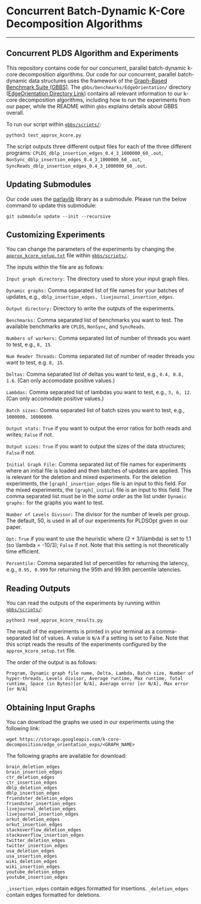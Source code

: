 # Concurrent Batch-Dynamic K-Core Decomposition Algorithms
--------

Concurrent PLDS Algorithm and Experiments
--------

This repository contains code for our concurrent, parallel batch-dynamic k-core
decomposition algorithms. Our code for our concurrent, parallel batch-dynamic data
structures uses the framework of the [Graph-Based Benchmark Suite (GBBS)](https://github.com/ParAlg/gbbs).
The `gbbs/benchmarks/EdgeOrientation/` directory ([EdgeOrientation Directory Link](./gbbs/benchmarks/EdgeOrientation/README.md)) contains all relevant information
to our k-core decomposition algorithms, including how to run the experiments
from our paper, while the README within `gbbs` explains details about GBBS overall.

To run our script within [`gbbs/scripts/`](./gbbs/scripts):

```
python3 test_approx_kcore.py
```

The script outputs three different output files for each of the three different
programs: `CPLDS_dblp_insertion_edges_0.4_3_1000000_60_.out`,
`NonSync_dblp_insertion_edges_0.4_3_1000000_60_.out`,
`SyncReads_dblp_insertion_edges_0.4_3_1000000_60_.out`.

Updating Submodules
--------

Our code uses the [parlaylib](https://github.com/cmuparlay/parlaylib) library as a submodule. Please run the below command to update this submodule:

```
git submodule update --init --recursive
```

Customizing Experiments
--------

You can change the parameters of the experiments by changing the
[`approx_kcore_setup.txt`](./gbbs/scripts/approx_kcore_setup.txt) file within
[`gbbs/scripts/`](./gbbs/scripts).

The inputs within the file are as follows:

`Input graph directory:` The directory used to store your input graph files.

`Dynamic graphs:` Comma separated list of file names for your batches of
updates, e.g., `dblp_insertion_edges, livejournal_insertion_edges`.

`Output directory:` Directory to write the outputs of the experiments.

`Benchmarks:` Comma separated list of benchmarks you want to test. The available benchmarks
are `CPLDS`, `NonSync`, and `SyncReads`.

`Numbers of workers:` Comma separated list of number of threads you want
to test, e.g., `8, 15`.

`Num Reader Threads:` Comma separated list of number of reader threads you want to
test, e.g. `8, 15`.

`Deltas:` Comma separated list of deltas you want to test, e.g., `0.4, 0.8,
1.6`. (Can only accomodate positive values.)

`Lambdas:` Comma separated list of lambdas you want to test, e.g., `3, 6, 12`.
(Can only accomodate positive values.)

`Batch sizes:` Comma separated list of batch sizes you want to test, e.g.,
`1000000, 10000000`.

`Output stats:` `True` if you want to output the error ratios for both reads and
writes; `False` if not.

`Output sizes:` `True` if you want to output the sizes of the data structures;
`False` if not.

`Initial Graph File:` Comma separated list of file names for experiments where
an initial file is loaded and then batches of updates are applied. This is
relevant for the deletion and mixed experiments. For the deletion experiments,
the `[graph]_insertion_edges` file is an input to this field. For the mixed
experiments, the `[graph]_initial` file is an input to this field. The comma
separated list must be in the *same order* as the list under `Dynamic graphs:` for the graphs
you want to test.

`Number of Levels Divisor:` The divisor for the number of levels per group. The
default, 50, is used in all of our experiments for PLDSOpt given in our paper.

`Opt:` `True` if you want to use the heuristic where (2 + 3/\lambda) is set to
1.1 (so \lambda = -10/3); `False` if not.
Note that this setting is not theoretically time efficient.

`Percentile:` Comma separated list of percentiles for returning the latency, e.g.,
`0.95, 0.999` for returning the 95th and 99.9th percentile latencies.

Reading Outputs
--------

You can read the outputs of the experiments by running within [`gbbs/scripts/`](./gbbs/scripts):


```
python3 read_approx_kcore_results.py
```

The result of the experiments is printed in your terminal as a comma-separated list of values.
A value is `N/A` if a setting is set to False. Note that this script reads the results of the
experiments configured by the `approx_kcore_setup.txt` file.

The order of the output is as follows:

```
Program, Dynamic graph file name, Delta, Lambda, Batch size, Number of hyper-threads, Levels divisor, Average runtime, Max runtime, Total runtime, Space (in Bytes)[or N/A], Average error [or N/A], Max error [or N/A]
```

Obtaining Input Graphs
--------

You can download the graphs we used in our experiments using the following link:

```
wget https://storage.googleapis.com/k-core-decomposition/edge_orientation_exps/<GRAPH_NAME>
```

The following graphs are available for download:

```
brain_deletion_edges
brain_insertion_edges
ctr_deletion_edges
ctr_insertion_edges
dblp_deletion_edges
dblp_insertion_edges
friendster_deletion_edges
friendster_insertion_edges
livejournal_deletion_edges
livejournal_insertion_edges
orkut_deletion_edges
orkut_insertion_edges
stackoverflow_deletion_edges
stackoverflow_insertion_edges
twitter_deletion_edges
twitter_insertion_edges
usa_deletion_edges
usa_insertion_edges
wiki_deletion_edges
wiki_insertion_edges
youtube_deletion_edges
youtube_insertion_edges
```

`_insertion_edges` contain edges formatted for insertions. `_deletion_edges`
contain edges formatted for deletions.
